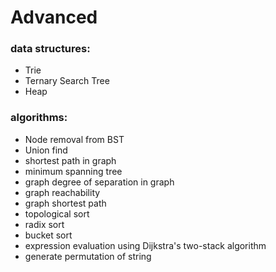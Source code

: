 # Advanced

### data structures:
- Trie
- Ternary Search Tree
- Heap



### algorithms:
- Node removal from BST
- Union find
- shortest path in graph
- minimum spanning tree
- graph degree of separation in graph 
- graph reachability
- graph shortest path
- topological sort
- radix sort
- bucket sort
- expression evaluation using Dijkstra's two-stack algorithm
- generate permutation of string




